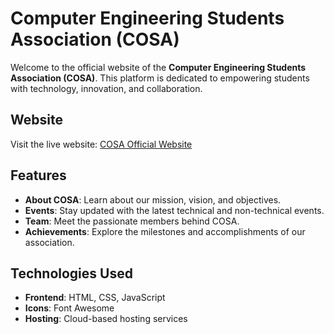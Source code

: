 # Computer Engineering Students Association (COSA)

Welcome to the official website of the **Computer Engineering Students Association (COSA)**. This platform is dedicated to empowering students with technology, innovation, and collaboration.

## Website
Visit the live website: [COSA Official Website](https://cosagcoerc.com/)

## Features
- **About COSA**: Learn about our mission, vision, and objectives.
- **Events**: Stay updated with the latest technical and non-technical events.
- **Team**: Meet the passionate members behind COSA.
- **Achievements**: Explore the milestones and accomplishments of our association.

## Technologies Used
- **Frontend**: HTML, CSS, JavaScript
- **Icons**: Font Awesome
- **Hosting**: Cloud-based hosting services
